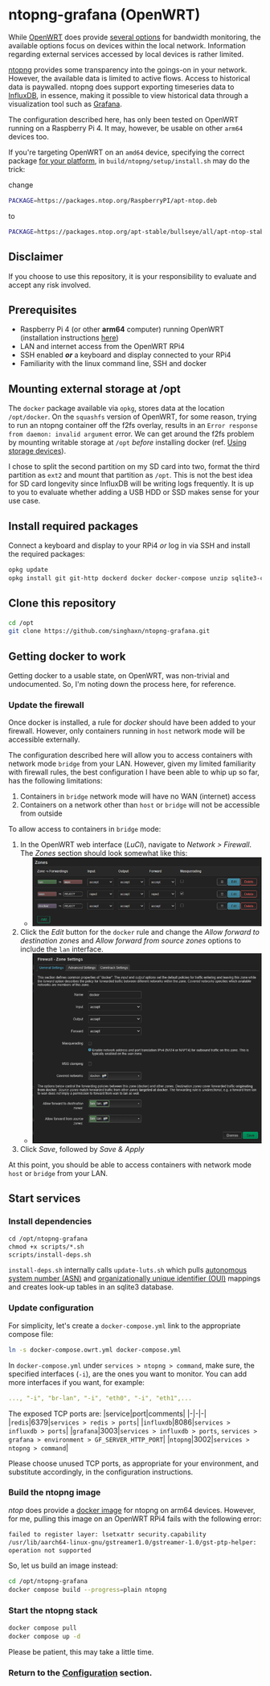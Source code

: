 # ntopng-grafana (OpenWRT)
While [OpenWRT](https://openwrt.org/) does provide [several options](https://openwrt.org/docs/guide-user/services/network_monitoring/bwmon) for bandwidth monitoring, the available options focus on devices within the local network. Information regarding external services accessed by local devices is rather limited.

[ntopng](https://www.ntop.org/guides/ntopng/what_is_ntopng.html) provides some transparency into the goings-on in your network. However, the available data is limited to active flows. Access to historical data is paywalled. ntopng does support exporting timeseries data to [InfluxDB](https://www.influxdata.com/products/influxdb-overview/), in essence, making it possible to view historical data through a visualization tool such as [Grafana](https://grafana.com/).

The configuration described here, has only been tested on OpenWRT running on a Raspberry Pi 4. It may, however, be usable on other `arm64` devices too.

If you're targeting OpenWRT on an `amd64` device, specifying the correct package [for your platform](https://packages.ntop.org/), in `build/ntopng/setup/install.sh` may do the trick:

change
```bash
PACKAGE=https://packages.ntop.org/RaspberryPI/apt-ntop.deb
```
to
```bash
PACKAGE=https://packages.ntop.org/apt-stable/bullseye/all/apt-ntop-stable.deb
```

## Disclaimer
If you choose to use this repository, it is your responsibility to evaluate and accept any risk involved.
## Prerequisites
- Raspberry Pi 4 (or other **arm64** computer) running OpenWRT (installation instructions [here](https://openwrt.org/toh/raspberry_pi_foundation/raspberry_pi))
- LAN and internet access from the OpenWRT RPi4
- SSH enabled ***or*** a keyboard and display connected to your RPi4
- Familiarity with the linux command line, SSH and docker
## Mounting external storage at /opt
The `docker` package available via `opkg`, stores data at the location `/opt/docker`. On the `squashfs` version of OpenWRT, for some reason, trying to run an ntopng container off the f2fs overlay, results in an `Error response from daemon: invalid argument` error. We can get around the f2fs problem by mounting writable storage at `/opt` _before_ installing docker (ref. [Using storage devices](https://openwrt.org/docs/guide-user/storage/usb-drives)).

I chose to split the second partition on my SD card into two, format the third partition as `ext2` and mount that partition as `/opt`. This is not the best idea for SD card longevity since InfluxDB will be writing logs frequently. It is up to you to evaluate whether adding a USB HDD or SSD makes sense for your use case.
## Install required packages
Connect a keyboard and display to your RPi4 *or* log in via SSH and install the required packages:
<!--wget?-->
```bash
opkg update
opkg install git git-http dockerd docker docker-compose unzip sqlite3-cli
```
## Clone this repository
```bash
cd /opt
git clone https://github.com/singhaxn/ntopng-grafana.git
```
## Getting docker to work
Getting docker to a usable state, on OpenWRT, was non-trivial and undocumented. So, I'm noting down the process here, for reference.
### Update the firewall
Once docker is installed, a rule for *docker* should have been added to your firewall. However, only containers running in `host` network mode will be accessible externally.

The configuration described here will allow you to access containers with network mode `bridge` from your LAN. However, given my limited familiarity with firewall rules, the best configuration I have been able to whip up so far, has the following limitations:
1. Containers in `bridge` network mode will have no WAN (internet) access
2. Containers on a network other than `host` or `bridge` will not be accessible from outside

To allow access to containers in `bridge` mode:
1. In the OpenWRT web interface (*LuCI*), navigate to *Network > Firewall*. The *Zones* section should look somewhat like this:
	- ![ntopng-fw_zones.png](images/ntopng-fw_zones.png)
2. Click the *Edit* button for the `docker` rule and change the *Allow forward to destination zones* and *Allow forward from source zones* options to include the `lan` interface.
	- ![ntopng-fw_docker.png](images/ntopng-fw_docker.png)
3. Click *Save*, followed by *Save & Apply*

At this point, you should be able to access containers with network mode `host` or `bridge` from your LAN.
## Start services
### Install dependencies
```
cd /opt/ntopng-grafana
chmod +x scripts/*.sh
scripts/install-deps.sh
```
`install-deps.sh` internally calls `update-luts.sh` which pulls [autonomous system number (ASN)](https://en.wikipedia.org/wiki/Autonomous_system_(Internet)) and [organizationally unique identifier (OUI)](https://en.wikipedia.org/wiki/Organizationally_unique_identifier) mappings and creates look-up tables in an sqlite3 database.
### Update configuration
For simplicity, let's create a `docker-compose.yml` link to the appropriate compose file:
```bash
ln -s docker-compose.owrt.yml docker-compose.yml
```
In `docker-compose.yml` under `services > ntopng > command`, make sure, the specified interfaces (`-i`), are the ones you want to monitor. You can add more interfaces if you want, for example:
```yaml
..., "-i", "br-lan", "-i", "eth0", "-i", "eth1",...
```
The exposed TCP ports are:
|service|port|comments|
|-|-|-|
|`redis`|6379|`services > redis > ports`|
|`influxdb`|8086|`services > influxdb > ports`|
|`grafana`|3003|`services > influxdb > ports`, `services > grafana > environment > GF_SERVER_HTTP_PORT`|
|`ntopng`|3002|`services > ntopng > command`|

Please choose unused TCP ports, as appropriate for your environment, and substitute accordingly, in the configuration instructions.
### Build the ntopng image
*ntop* does provide a [docker image](https://hub.docker.com/r/ntop/ntopng_arm64.dev) for ntopng on arm64 devices. However, for me, pulling this image on an OpenWRT RPi4 fails with the following error:
```
failed to register layer: lsetxattr security.capability /usr/lib/aarch64-linux-gnu/gstreamer1.0/gstreamer-1.0/gst-ptp-helper: operation not supported
```
So, let us build an image instead:
```bash
cd /opt/ntopng-grafana
docker compose build --progress=plain ntopng
```
### Start the ntopng stack
```bash
docker compose pull
docker compose up -d
```
Please be patient, this may take a little time.
### Return to the [Configuration](README.md#configuration) section.